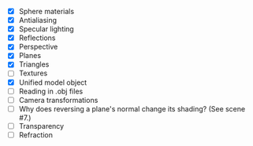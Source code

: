 - [x] Sphere materials
- [x] Antialiasing
- [x] Specular lighting
- [x] Reflections
- [x] Perspective
- [x] Planes
- [x] Triangles
- [ ] Textures
- [x] Unified model object
- [ ] Reading in .obj files
- [ ] Camera transformations
- [ ] Why does reversing a plane's normal change its shading? (See scene #7.)
- [ ] Transparency
- [ ] Refraction
